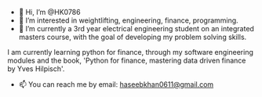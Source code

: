 - 👋 Hi, I’m @HK0786
- 👀 I’m interested in weightlifting, engineering, finance, programming.
- 🌱 I’m currently a 3rd year electrical engineering student on an integrated
 masters course, with the goal of developing my problem solving skills.
 
 I am currently learning python for finance, through my software engineering
 modules and the book, 'Python for finance, mastering data driven finance
 by Yves Hilpisch'.

- 📫 You can reach me by email: haseebkhan0611@gmail.com


